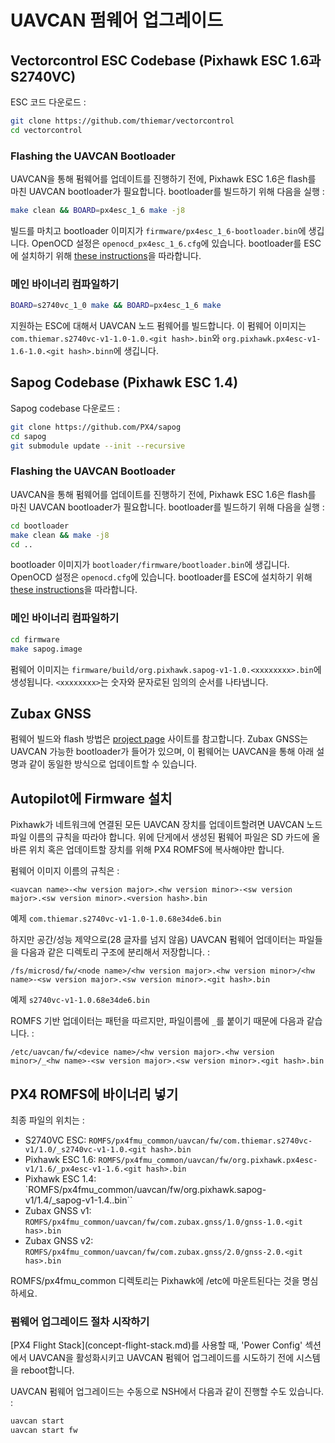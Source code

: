 # UAVCAN 펌웨어 업그레이드

## Vectorcontrol ESC Codebase (Pixhawk ESC 1.6과 S2740VC)

ESC 코드 다운로드 :

<div class="host-code"></div>

```sh
git clone https://github.com/thiemar/vectorcontrol
cd vectorcontrol
```

### Flashing the UAVCAN Bootloader

UAVCAN을 통해 펌웨어를 업데이트를 진행하기 전에, Pixhawk ESC 1.6은 flash를 마친 UAVCAN bootloader가 필요합니다. bootloader를 빌드하기 위해 다음을 실행 :

<div class="host-code"></div>

```sh
make clean && BOARD=px4esc_1_6 make -j8
```

빌드를 마치고 bootloader 이미지가 `firmware/px4esc_1_6-bootloader.bin`에 생깁니다. OpenOCD 설정은 `openocd_px4esc_1_6.cfg`에 있습니다. bootloader를 ESC에 설치하기 위해 [these instructions](uavcan-bootloader-installation.md)을 따라합니다.

### 메인 바이너리 컴파일하기

<div class="host-code"></div>

```sh
BOARD=s2740vc_1_0 make && BOARD=px4esc_1_6 make
```

지원하는 ESC에 대해서 UAVCAN 노드 펌웨어를 빌드합니다. 이 펌웨어 이미지는 `com.thiemar.s2740vc-v1-1.0-1.0.<git hash>.bin`와 `org.pixhawk.px4esc-v1-1.6-1.0.<git hash>.binn`에 생깁니다.

## Sapog Codebase (Pixhawk ESC 1.4)

Sapog codebase 다운로드 :

<div class="host-code"></div>

```sh
git clone https://github.com/PX4/sapog
cd sapog
git submodule update --init --recursive
```

### Flashing the UAVCAN Bootloader

UAVCAN을 통해 펌웨어를 업데이트를 진행하기 전에, Pixhawk ESC 1.6은 flash를 마친 UAVCAN bootloader가 필요합니다. bootloader를 빌드하기 위해 다음을 실행 :

<div class="host-code"></div>

```sh
cd bootloader
make clean && make -j8
cd ..
```

bootloader 이미지가 `bootloader/firmware/bootloader.bin`에 생깁니다. OpenOCD 설정은 `openocd.cfg`에 있습니다. bootloader를 ESC에 설치하기 위해 [these instructions](uavcan-bootloader-installation.md)을 따라합니다.

### 메인 바이너리 컴파일하기

<div class="host-code"></div>

```sh
cd firmware
make sapog.image
```
펌웨어 이미지는 `firmware/build/org.pixhawk.sapog-v1-1.0.<xxxxxxxx>.bin`에 생성됩니다. `<xxxxxxxx>`는 숫자와 문자로된 임의의 순서를 나타냅니다.

## Zubax GNSS

펌웨어 빌드와 flash 방법은 [project page](https://github.com/Zubax/zubax_gnss) 사이트를 참고합니다.
Zubax GNSS는 UAVCAN 가능한 bootloader가 들어가 있으며, 이 펌웨어는 UAVCAN을 통해 아래 설명과 같이 동일한 방식으로 업데이트할 수 있습니다.

## Autopilot에 Firmware 설치

Pixhawk가 네트워크에 연결된 모든 UAVCAN 장치를 업데이트할려면 UAVCAN 노드 파일 이름의 규칙을 따라야 합니다. 위에 단게에서 생성된 펌웨어 파일은 SD 카드에 올바른 위치 혹은 업데이트할 장치를 위해 PX4 ROMFS에 복사해야만 합니다.

펌웨어 이미지 이름의 규칙은 :

  ```<uavcan name>-<hw version major>.<hw version minor>-<sw version major>.<sw version minor>.<version hash>.bin```

  예제 ```com.thiemar.s2740vc-v1-1.0-1.0.68e34de6.bin```

하지만 공간/성능 제약으로(28 글자를 넘지 않음) UAVCAN 펌웨어 업데이터는 파일들을 다음과 같은 디렉토리 구조에 분리해서 저장합니다. :

  ```/fs/microsd/fw/<node name>/<hw version major>.<hw version minor>/<hw name>-<sw version major>.<sw version minor>.<git hash>.bin```

 예제 ```s2740vc-v1-1.0.68e34de6.bin```

ROMFS 기반 업데이터는 패턴을 따르지만, 파일이름에 ```_```를 붙이기 때문에 다음과 같습니다. :

  ```/etc/uavcan/fw/<device name>/<hw version major>.<hw version minor>/_<hw name>-<sw version major>.<sw version minor>.<git hash>.bin```

## PX4 ROMFS에 바이너리 넣기

최종 파일의 위치는 :

  * S2740VC ESC: `ROMFS/px4fmu_common/uavcan/fw/com.thiemar.s2740vc-v1/1.0/_s2740vc-v1-1.0.<git hash>.bin`
  * Pixhawk ESC 1.6: `ROMFS/px4fmu_common/uavcan/fw/org.pixhawk.px4esc-v1/1.6/_px4esc-v1-1.6.<git hash>.bin`
  * Pixhawk ESC 1.4: `ROMFS/px4fmu_common/uavcan/fw/org.pixhawk.sapog-v1/1.4/_sapog-v1-1.4.<git hash>.bin``
  * Zubax GNSS v1: `ROMFS/px4fmu_common/uavcan/fw/com.zubax.gnss/1.0/gnss-1.0.<git has>.bin`
  * Zubax GNSS v2: `ROMFS/px4fmu_common/uavcan/fw/com.zubax.gnss/2.0/gnss-2.0.<git has>.bin`

ROMFS/px4fmu_common 디렉토리는 Pixhawk에 /etc에 마운트된다는 것을 명심하세요.

### 펌웨어 업그레이드 절차 시작하기

<aside class="note">
[PX4 Flight Stack](concept-flight-stack.md)를 사용할 때, 'Power Config' 섹션에서 UAVCAN을 활성화시키고 UAVCAN 펌웨어 업그레이드를 시도하기 전에 시스템을 reboot합니다.
</aside>

UAVCAN 펌웨어 업그레이드는 수동으로 NSH에서 다음과 같이 진행할 수도 있습니다. :

```sh
uavcan start
uavcan start fw
```
